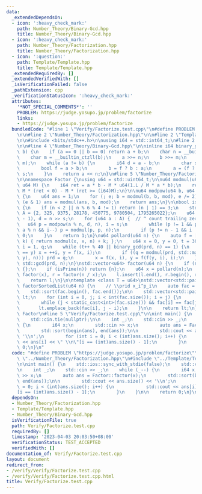 ```yaml
---
data:
  _extendedDependsOn:
  - icon: ':heavy_check_mark:'
    path: Number_Theory/Binary-Gcd.hpp
    title: Number_Theory/Binary-Gcd.hpp
  - icon: ':heavy_check_mark:'
    path: Number_Theory/Factorization.hpp
    title: Number_Theory/Factorization.hpp
  - icon: ':question:'
    path: Template/Template.hpp
    title: Template/Template.hpp
  _extendedRequiredBy: []
  _extendedVerifiedWith: []
  _isVerificationFailed: false
  _pathExtension: cpp
  _verificationStatusIcon: ':heavy_check_mark:'
  attributes:
    '*NOT_SPECIAL_COMMENTS*': ''
    PROBLEM: https://judge.yosupo.jp/problem/factorize
    links:
    - https://judge.yosupo.jp/problem/factorize
  bundledCode: "#line 1 \"Verify/Factorize.test.cpp\"\n#define PROBLEM \"https://judge.yosupo.jp/problem/factorize\"\
    \n\n#line 2 \"Number_Theory/Factorization.hpp\"\n\n#line 2 \"Template/Template.hpp\"\
    \n\n#include <bits/stdc++.h>\n\nusing i64 = std::int64_t;\n#line 2 \"Number_Theory/Binary-Gcd.hpp\"\
    \n\n#line 4 \"Number_Theory/Binary-Gcd.hpp\"\n\ninline i64 binary_gcd(i64 a, i64\
    \ b) {\n    if (a == 0 || b == 0) return a + b;\n    char n = __builtin_ctzll(a);\n\
    \    char m = __builtin_ctzll(b);\n    a >>= n;\n    b >>= m;\n    n = std::min(n,\
    \ m);\n    while (a != b) {\n        i64 d = a - b;\n        char s = __builtin_ctzll(d);\n\
    \        bool f = a > b;\n        b = f ? b : a;\n        a = (f ? d : -d) >>\
    \ s;\n    }\n    return a << n;\n}\n#line 5 \"Number_Theory/Factorization.hpp\"\
    \n\nnamespace Factor {\nusing u64 = std::uint64_t;\n\nu64 modmul(u64 a, u64 b,\
    \ u64 M) {\n    i64 ret = a * b - M * u64(1.L / M * a * b);\n    return ret +\
    \ M * (ret < 0) - M * (ret >= (i64)M);\n}\n\nu64 modpow(u64 b, u64 e, u64 mod)\
    \ {\n    u64 ans = 1;\n    for (; e; b = modmul(b, b, mod), e /= 2)\n        if\
    \ (e & 1) ans = modmul(ans, b, mod);\n    return ans;\n}\n\nbool isPrime(u64 n)\
    \ {\n    if (n < 2 || n % 6 % 4 != 1) return (n | 1) == 3;\n    std::vector<u64>\
    \ A = {2, 325, 9375, 28178, 450775, 9780504, 1795265022};\n    u64 s = __builtin_ctzll(n\
    \ - 1), d = n >> s;\n    for (u64 a : A) {  // ^ count trailing zeroes\n     \
    \   u64 p = modpow(a % n, d, n), i = s;\n        while (p != 1 && p != n - 1 &&\
    \ a % n && i--) p = modmul(p, p, n);\n        if (p != n - 1 && i != s) return\
    \ 0;\n    }\n    return 1;\n}\nu64 pollard(u64 n) {\n    auto f = [n](u64 x, u64\
    \ k) { return modmul(x, x, n) + k; };\n    u64 x = 0, y = 0, t = 30, prd = 2,\
    \ i = 1, q;\n    while (t++ % 40 || binary_gcd(prd, n) == 1) {\n        if (x\
    \ == y) x = ++i, y = f(x, i);\n        if ((q = modmul(prd, std::max(x, y) - std::min(x,\
    \ y), n))) prd = q;\n        x = f(x, i), y = f(f(y, i), i);\n    }\n    return\
    \ std::gcd(prd, n);\n}\nstd::vector<u64> factor(u64 n) {\n    if (n == 1) return\
    \ {};\n    if (isPrime(n)) return {n};\n    u64 x = pollard(n);\n    auto l =\
    \ factor(x), r = factor(n / x);\n    l.insert(l.end(), r.begin(), r.end());\n\
    \    return l;\n}\n\ntemplate <class T = u64>\nstd::vector<std::pair<T, int>>\
    \ factorSortedList(u64 n) {\n    // \\prid x_i^p_i\n    auto fac = factor(n);\n\
    \    std::sort(fac.begin(), fac.end());\n\n    std::vector<std::pair<T, int>>\
    \ lt;\n    for (int i = 0, j; i < int(fac.size()); i = j) {\n        j = i;\n\
    \        while (j < static_cast<int>(fac.size()) && fac[i] == fac[j]) j++;\n \
    \       lt.emplace_back(fac[i], j - i);\n    }\n\n    return lt;\n}\n}  // namespace\
    \ Factor\n#line 5 \"Verify/Factorize.test.cpp\"\n\nint main() {\n    std::ios::sync_with_stdio(false);\n\
    \    std::cin.tie(nullptr);\n\n    int _;\n    std::cin >> _;\n    while (_--)\
    \ {\n        i64 x;\n        std::cin >> x;\n        auto ans = Factor::factor(x);\n\
    \        std::sort(begin(ans), end(ans));\n\n        std::cout << ans.size() <<\
    \ '\\n';\n        for (int i = 0; i < (int)ans.size(); i++) {\n            std::cout\
    \ << ans[i] << \" \\n\"[i == (int)ans.size() - 1];\n        }\n    }\n\n    return\
    \ 0;\n}\n"
  code: "#define PROBLEM \"https://judge.yosupo.jp/problem/factorize\"\n\n#include\
    \ \"../Number_Theory/Factorization.hpp\"\n#include \"../Template/Template.hpp\"\
    \n\nint main() {\n    std::ios::sync_with_stdio(false);\n    std::cin.tie(nullptr);\n\
    \n    int _;\n    std::cin >> _;\n    while (_--) {\n        i64 x;\n        std::cin\
    \ >> x;\n        auto ans = Factor::factor(x);\n        std::sort(begin(ans),\
    \ end(ans));\n\n        std::cout << ans.size() << '\\n';\n        for (int i\
    \ = 0; i < (int)ans.size(); i++) {\n            std::cout << ans[i] << \" \\n\"\
    [i == (int)ans.size() - 1];\n        }\n    }\n\n    return 0;\n}\n"
  dependsOn:
  - Number_Theory/Factorization.hpp
  - Template/Template.hpp
  - Number_Theory/Binary-Gcd.hpp
  isVerificationFile: true
  path: Verify/Factorize.test.cpp
  requiredBy: []
  timestamp: '2023-04-03 20:03:50+08:00'
  verificationStatus: TEST_ACCEPTED
  verifiedWith: []
documentation_of: Verify/Factorize.test.cpp
layout: document
redirect_from:
- /verify/Verify/Factorize.test.cpp
- /verify/Verify/Factorize.test.cpp.html
title: Verify/Factorize.test.cpp
---
```

